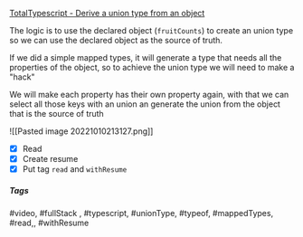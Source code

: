 [TotalTypescript - Derive a union type from an object](https://www.totaltypescript.com/tips/derive-a-union-type-from-an-object)

The logic is to use the declared object (`fruitCounts`) to create an union type so we can use the declared object as the source of truth.

If we did a simple mapped types, it will generate a type that needs all the properties of the object, so to achieve the union type we will need to make a "hack"

We will make each property has their own property again, with that we can select all those keys with an union an generate the union from the object that is the source of truth


![[Pasted image 20221010213127.png]]

- [x] Read
- [x] Create resume
- [x] Put tag `read` and `withResume`

##### Tags
#video, #fullStack , #typescript, #unionType, #typeof, #mappedTypes, #read,, #withResume 
